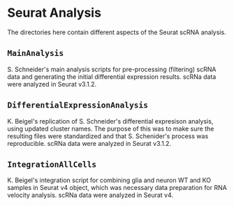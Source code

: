 # Seurat Analysis
The directories here contain different aspects of the Seurat scRNA analysis.

## `MainAnalysis`
S. Schneider's main analysis scripts for pre-processing (filtering) scRNA data and generating the initial differential expression results. scRNa data were analyzed in Seurat v3.1.2. 

## `DifferentialExpressionAnalysis`
K. Beigel's replication of S. Schneider's differential expresison analysis, using updated cluster names. The purpose of this was to make sure the resulting files were standardized and that S. Schenider's process was reproducible. scRNa data were analyzed in Seurat v3.1.2. 

## `IntegrationAllCells`
K. Beigel's integration script for combining glia and neuron WT and KO samples in Seurat v4 object, which was necessary data preparation for RNA velocity analysis. scRNa data were analyzed in Seurat v4.
